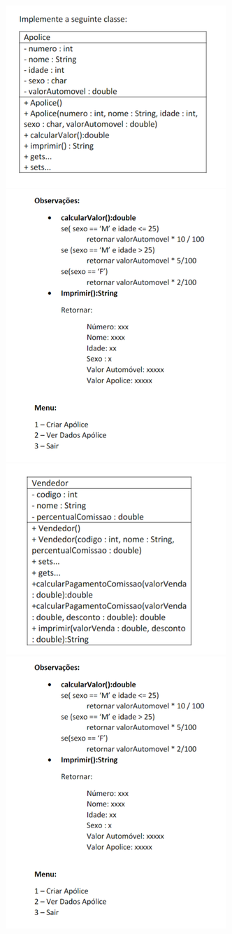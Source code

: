 <img src = lista2.ex1.png>
<img src = lista2.ex1.2.png>
<img src = lista2.ex2.png>
<img src = lista2.ex1.2.png>
